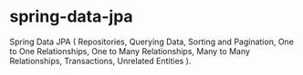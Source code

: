 # spring-data-jpa
Spring Data JPA ( Repositories, Querying Data, Sorting and Pagination, One to One Relationships, One to Many Relationships, Many to Many Relationships, Transactions, Unrelated Entities ).
